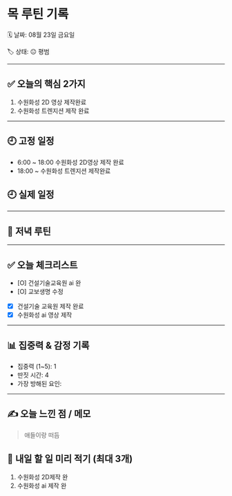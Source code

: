 # 목 루틴 기록

🗓 날짜: 08월 23일 금요일

🏷 상태: 😐 평범 

---

## ✅ 오늘의 핵심 2가지
1. 수원화성 2D 영상 제작완료
2. 수원화성 트렌지션 제작 완료


---

## 🕘 고정 일정
- 6:00 ~ 18:00 수원화성 2D영상 제작 완료
- 18:00 ~  수원화성 트렌지션 제작완료


## 🕘 실제 일정



---

## 🌙 저녁 루틴


---

## ✅ 오늘 체크리스트
- [O] 건설기술교육원 ai 완
- [O] 교보생명 수정
- [X] 건설기술 교육원 제작 완료
- [X] 수원화성 ai 영상 제작
---

## 📊 집중력 & 감정 기록
- 집중력 (1~5): 1
- 딴짓 시간: 4
- 가장 방해된 요인: 

---

## ✍️ 오늘 느낀 점 / 메모

> 애들이랑 떠듬

## 📌 내일 할 일 미리 적기 (최대 3개)
1. 수원화성 2D제작 완
2. 수원화성 ai 제작 완